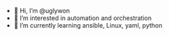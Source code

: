 - 👋 Hi, I’m @uglywon
- 👀 I’m interested in automation and orchestration
- 🌱 I’m currently learning ansible, Linux, yaml, python


<!---
uglywon/uglywon is a ✨ special ✨ repository because its `README.md` (this file) appears on your GitHub profile.
You can click the Preview link to take a look at your changes.
--->
